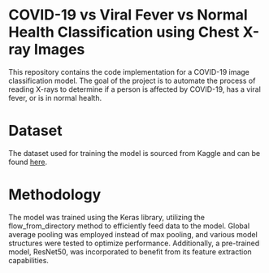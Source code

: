 # COVID-19 vs Viral Fever vs Normal Health Classification using Chest X-ray Images

This repository contains the code implementation for a COVID-19 image classification model. The goal of the project is to automate the process of reading X-rays to determine if a person is affected by COVID-19, has a viral fever, or is in normal health. 

# Dataset
The dataset used for training the model is sourced from Kaggle and can be found [here](https://www.kaggle.com/pranavraikokte/covid19-image-dataset).

# Methodology

The model was trained using the Keras library, utilizing the flow_from_directory method to efficiently feed data to the model. Global average pooling was employed instead of max pooling, and various model structures were tested to optimize performance. Additionally, a pre-trained model, ResNet50, was incorporated to benefit from its feature extraction capabilities.
